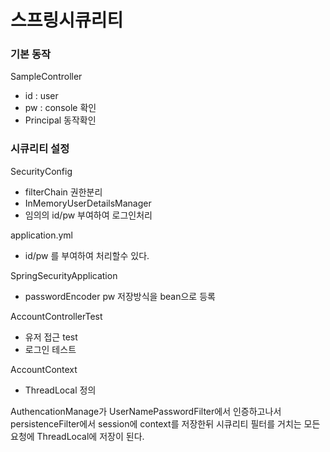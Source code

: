 # 스프링시큐리티

### 기본 동작
SampleController
 - id : user
 - pw : console 확인
 - Principal 동작확인

### 시큐리티 설정
SecurityConfig
 - filterChain 권한분리
 - InMemoryUserDetailsManager
  - 임의의 id/pw 부여하여 로그인처리
 
application.yml
 - id/pw 를 부여하여 처리할수 있다.

SpringSecurityApplication
 - passwordEncoder pw 저장방식을 bean으로 등록
 
AccountControllerTest
 - 유저 접근 test
 - 로그인 테스트
 
AccountContext
 - ThreadLocal 정의
 
AuthencationManage가 UserNamePasswordFilter에서 인증하고나서 
persistenceFilter에서 session에 context를 저장한뒤
시큐리티 필터를 거치는 모든 요청에 ThreadLocal에 저장이 된다.